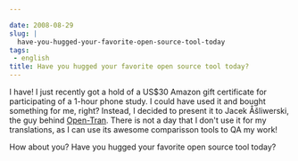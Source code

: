 ```yaml
---

date: 2008-08-29
slug: |
  have-you-hugged-your-favorite-open-source-tool-today
tags:
 - english
title: Have you hugged your favorite open source tool today?
---
```


I have! I just recently got a hold of a US\$30 Amazon gift certificate
for participating of a 1-hour phone study. I could have used it and
bought something for me, right? Instead, I decided to present it to
Jacek Åšliwerski, the guy behind [Open-Tran](http://open-tran.eu/).
There is not a day that I don't use it for my translations, as I can use
its awesome comparisson tools to QA my work!

How about you? Have you hugged your favorite open source tool today?
